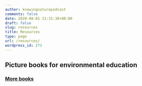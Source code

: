 ```yaml
---
author: knowingnaturepodcast
comments: false
date: 2020-08-01 21:31:38+00:00
draft: false
slug: resources
title: Resources
type: page
url: /resources/
wordpress_id: 273
---
```


## Picture books for environmental education

### [More books](https://knowingnaturepodcast.wordpress.com/resources/picture-books/)

